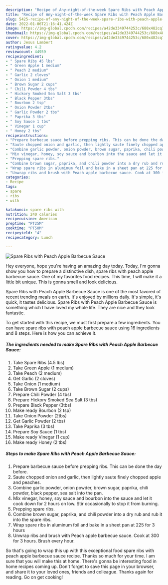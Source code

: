 ```yaml
---
description: "Recipe of Any-night-of-the-week Spare Ribs with Peach Apple Barbecue Sauce"
title: "Recipe of Any-night-of-the-week Spare Ribs with Peach Apple Barbecue Sauce"
slug: 5425-recipe-of-any-night-of-the-week-spare-ribs-with-peach-apple-barbecue-sauce
date: 2022-01-06T21:16:41.424Z
image: https://img-global.cpcdn.com/recipes/a42de3349744253c/680x482cq70/spare-ribs-with-peach-apple-barbecue-sauce-recipe-main-photo.jpg
thumbnail: https://img-global.cpcdn.com/recipes/a42de3349744253c/680x482cq70/spare-ribs-with-peach-apple-barbecue-sauce-recipe-main-photo.jpg
cover: https://img-global.cpcdn.com/recipes/a42de3349744253c/680x482cq70/spare-ribs-with-peach-apple-barbecue-sauce-recipe-main-photo.jpg
author: Jesus Lambert
ratingvalue: 4.2
reviewcount: 44959
recipeingredient:
- " Spare Ribs 45 lbs"
- " Green Apple 1 medium"
- " Peach 2 medium"
- " Garlic 2 cloves"
- " Onion 1 medium"
- " Brown Sugar 2 cups"
- " Chili Powder 4 tbs"
- " Hickory Smoked Sea Salt 3 tbs"
- " Black Pepper 3tbs"
- " Bourbon 2 tsp"
- " Onion Powder 2tbs"
- " Garlic Powder 2 tbs"
- " Paprika 3 tbs"
- " Soy Sauce 1 tbs"
- " Vinegar 1 cup"
- " Honey 2 tbs"
recipeinstructions:
- "Prepare barbecue sauce before prepping ribs. This can be done the day before."
- "Saute chopped onion and garlic, then lightly saute finely chopped apple and peaches."
- "Combine garlic powder, onion powder, brown sugar, paprika, chili powder, black pepper, sea salt into the pan."
- "Mix vinegar, honey, soy sauce and bourbon into the sauce and let it cook down for 2 hours on low. Stir occasionally to stop it from burning."
- "Prepping spare ribs."
- "Combine brown sugar, paprika, and chili powder into a dry rub and rub it into the spare ribs."
- "Wrap spare ribs in aluminum foil and bake in a sheet pan at 225 for 3 hours"
- "Unwrap ribs and brush with Peach apple barbecue sauce. Cook at 300 for 3 hours. Brush every hour."
categories:
- Recipe
tags:
- spare
- ribs
- with

katakunci: spare ribs with 
nutrition: 240 calories
recipecuisine: American
preptime: "PT25M"
cooktime: "PT50M"
recipeyield: "4"
recipecategory: Lunch

---
```



![Spare Ribs with Peach Apple Barbecue Sauce](https://img-global.cpcdn.com/recipes/a42de3349744253c/680x482cq70/spare-ribs-with-peach-apple-barbecue-sauce-recipe-main-photo.jpg)

Hey everyone, hope you're having an amazing day today. Today, I'm gonna show you how to prepare a distinctive dish, spare ribs with peach apple barbecue sauce. One of my favorites food recipes. This time, I will make it a little bit unique. This is gonna smell and look delicious.



Spare Ribs with Peach Apple Barbecue Sauce is one of the most favored of recent trending meals on earth. It's enjoyed by millions daily. It's simple, it's quick, it tastes delicious. Spare Ribs with Peach Apple Barbecue Sauce is something which I have loved my whole life. They are nice and they look fantastic.


To get started with this recipe, we must first prepare a few ingredients. You can have spare ribs with peach apple barbecue sauce using 16 ingredients and 8 steps. Here is how you can achieve it.

<!--inarticleads1-->

##### The ingredients needed to make Spare Ribs with Peach Apple Barbecue Sauce:

1. Take  Spare Ribs (4.5 lbs)
1. Take  Green Apple (1 medium)
1. Take  Peach (2 medium)
1. Get  Garlic (2 cloves)
1. Take  Onion (1 medium)
1. Take  Brown Sugar (2 cups)
1. Prepare  Chili Powder (4 tbs)
1. Prepare  Hickory Smoked Sea Salt (3 tbs)
1. Prepare  Black Pepper (3tbs)
1. Make ready  Bourbon (2 tsp)
1. Take  Onion Powder (2tbs)
1. Get  Garlic Powder (2 tbs)
1. Take  Paprika (3 tbs)
1. Prepare  Soy Sauce (1 tbs)
1. Make ready  Vinegar (1 cup)
1. Make ready  Honey (2 tbs)




<!--inarticleads2-->

##### Steps to make Spare Ribs with Peach Apple Barbecue Sauce:

1. Prepare barbecue sauce before prepping ribs. This can be done the day before.
1. Saute chopped onion and garlic, then lightly saute finely chopped apple and peaches.
1. Combine garlic powder, onion powder, brown sugar, paprika, chili powder, black pepper, sea salt into the pan.
1. Mix vinegar, honey, soy sauce and bourbon into the sauce and let it cook down for 2 hours on low. Stir occasionally to stop it from burning.
1. Prepping spare ribs.
1. Combine brown sugar, paprika, and chili powder into a dry rub and rub it into the spare ribs.
1. Wrap spare ribs in aluminum foil and bake in a sheet pan at 225 for 3 hours
1. Unwrap ribs and brush with Peach apple barbecue sauce. Cook at 300 for 3 hours. Brush every hour.




So that's going to wrap this up with this exceptional food spare ribs with peach apple barbecue sauce recipe. Thanks so much for your time. I am sure that you will make this at home. There's gonna be interesting food in home recipes coming up. Don't forget to save this page in your browser, and share it to your loved ones, friends and colleague. Thanks again for reading. Go on get cooking!
